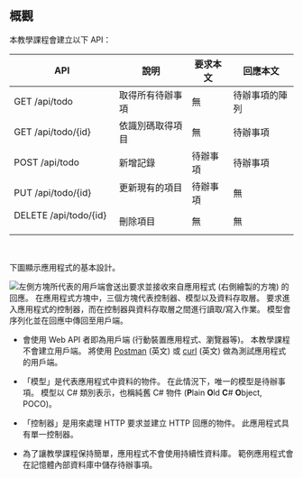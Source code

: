 ## <a name="overview"></a>概觀

本教學課程會建立以下 API：

|API | 說明 | 要求本文 | 回應本文 |
|--- | ---- | ---- | ---- |
|GET /api/todo | 取得所有待辦事項 | 無 | 待辦事項的陣列|
|GET /api/todo/{id} | 依識別碼取得項目 | 無 | 待辦事項|
|POST /api/todo | 新增記錄 | 待辦事項 | 待辦事項 |
|PUT /api/todo/{id} | 更新現有的項目 &nbsp; | 待辦事項 | 無 |
|DELETE /api/todo/{id} &nbsp; &nbsp; | 刪除項目 &nbsp; &nbsp; | 無 | 無|

<br>

下圖顯示應用程式的基本設計。

![左側方塊所代表的用戶端會送出要求並接收來自應用程式 (右側繪製的方塊) 的回應。 在應用程式方塊中，三個方塊代表控制器、模型以及資料存取層。 要求進入應用程式的控制器，而在控制器與資料存取層之間進行讀取/寫入作業。 模型會序列化並在回應中傳回至用戶端。](../../tutorials/first-web-api/_static/architecture.png)

* 會使用 Web API 者即為用戶端 (行動裝置應用程式、瀏覽器等)。 本教學課程不會建立用戶端。 將使用 [Postman](https://www.getpostman.com/) \(英文\) 或 [curl](https://developer.apple.com/legacy/library/documentation/Darwin/Reference/ManPages/man1/curl.1.html) \(英文\) 做為測試應用程式的用戶端。

* 「模型」是代表應用程式中資料的物件。 在此情況下，唯一的模型是待辦事項。 模型以 C# 類別表示，也稱純舊 C# 物件 (**P**lain **O**ld **C**# **O**bject, POCO)。

* 「控制器」是用來處理 HTTP 要求並建立 HTTP 回應的物件。 此應用程式具有單一控制器。

* 為了讓教學課程保持簡單，應用程式不會使用持續性資料庫。 範例應用程式會在記憶體內部資料庫中儲存待辦事項。
